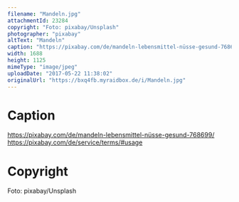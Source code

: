 ```yaml
---
filename: "Mandeln.jpg"
attachmentId: 23284
copyright: "Foto: pixabay/Unsplash"
photographer: "pixabay"
altText: "Mandeln"
caption: "https://pixabay.com/de/mandeln-lebensmittel-nüsse-gesund-768699/\nhttps://pixabay.com/de/service/terms/#usage"
width: 1688
height: 1125
mimeType: "image/jpeg"
uploadDate: "2017-05-22 11:38:02"
originalUrl: "https://bxq4fb.myraidbox.de/i/Mandeln.jpg"
---
```


# Caption

https://pixabay.com/de/mandeln-lebensmittel-nüsse-gesund-768699/
https://pixabay.com/de/service/terms/#usage

# Copyright

Foto: pixabay/Unsplash

